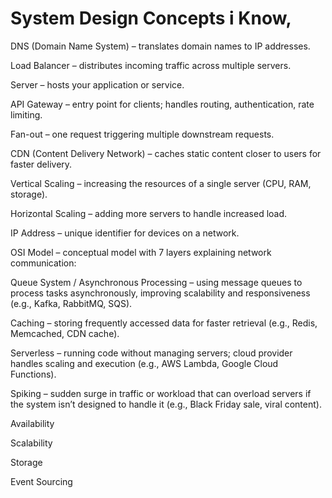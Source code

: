 # System Design Concepts i Know,

DNS (Domain Name System) – translates domain names to IP addresses.

Load Balancer – distributes incoming traffic across multiple servers.

Server – hosts your application or service.

API Gateway – entry point for clients; handles routing, authentication, rate limiting.

Fan-out – one request triggering multiple downstream requests.

CDN (Content Delivery Network) – caches static content closer to users for faster delivery.

Vertical Scaling – increasing the resources of a single server (CPU, RAM, storage).

Horizontal Scaling – adding more servers to handle increased load.

IP Address – unique identifier for devices on a network.

OSI Model – conceptual model with 7 layers explaining network communication:

Queue System / Asynchronous Processing – using message queues to process tasks asynchronously, improving scalability and responsiveness (e.g., Kafka, RabbitMQ, SQS).

Caching – storing frequently accessed data for faster retrieval (e.g., Redis, Memcached, CDN cache).

Serverless – running code without managing servers; cloud provider handles scaling and execution (e.g., AWS Lambda, Google Cloud Functions).

Spiking – sudden surge in traffic or workload that can overload servers if the system isn’t designed to handle it (e.g., Black Friday sale, viral content).

Availability

Scalability

Storage

Event Sourcing
